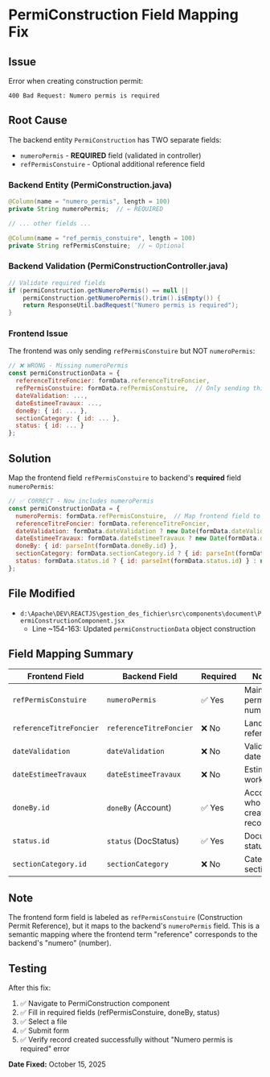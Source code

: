 # PermiConstruction Field Mapping Fix

## Issue
Error when creating construction permit:
```
400 Bad Request: Numero permis is required
```

## Root Cause

The backend entity `PermiConstruction` has TWO separate fields:
- `numeroPermis` - **REQUIRED** field (validated in controller)
- `refPermisConstuire` - Optional additional reference field

### Backend Entity (PermiConstruction.java)
```java
@Column(name = "numero_permis", length = 100)
private String numeroPermis;  // ← REQUIRED

// ... other fields ...

@Column(name = "ref_permis_constuire", length = 100)
private String refPermisConstuire;  // ← Optional
```

### Backend Validation (PermiConstructionController.java)
```java
// Validate required fields
if (permiConstruction.getNumeroPermis() == null || 
    permiConstruction.getNumeroPermis().trim().isEmpty()) {
    return ResponseUtil.badRequest("Numero permis is required");
}
```

### Frontend Issue
The frontend was only sending `refPermisConstuire` but NOT `numeroPermis`:

```javascript
// ❌ WRONG - Missing numeroPermis
const permiConstructionData = {
  referenceTitreFoncier: formData.referenceTitreFoncier,
  refPermisConstuire: formData.refPermisConstuire,  // Only sending this
  dateValidation: ...,
  dateEstimeeTravaux: ...,
  doneBy: { id: ... },
  sectionCategory: { id: ... },
  status: { id: ... }
};
```

## Solution

Map the frontend field `refPermisConstuire` to backend's **required** field `numeroPermis`:

```javascript
// ✅ CORRECT - Now includes numeroPermis
const permiConstructionData = {
  numeroPermis: formData.refPermisConstuire,  // Map frontend field to backend required field
  referenceTitreFoncier: formData.referenceTitreFoncier,
  dateValidation: formData.dateValidation ? new Date(formData.dateValidation).toISOString() : null,
  dateEstimeeTravaux: formData.dateEstimeeTravaux ? new Date(formData.dateEstimeeTravaux).toISOString() : null,
  doneBy: { id: parseInt(formData.doneBy.id) },
  sectionCategory: formData.sectionCategory.id ? { id: parseInt(formData.sectionCategory.id) } : null,
  status: formData.status.id ? { id: parseInt(formData.status.id) } : null
};
```

## File Modified
- `d:\Apache\DEV\REACTJS\gestion_des_fichier\src\components\document\PermiConstructionComponent.jsx`
  - Line ~154-163: Updated `permiConstructionData` object construction

## Field Mapping Summary

| Frontend Field | Backend Field | Required | Notes |
|---------------|---------------|----------|-------|
| `refPermisConstuire` | `numeroPermis` | ✅ Yes | Main permit number |
| `referenceTitreFoncier` | `referenceTitreFoncier` | ❌ No | Land title reference |
| `dateValidation` | `dateValidation` | ❌ No | Validation date |
| `dateEstimeeTravaux` | `dateEstimeeTravaux` | ❌ No | Estimated work date |
| `doneBy.id` | `doneBy` (Account) | ✅ Yes | Account who created record |
| `status.id` | `status` (DocStatus) | ✅ Yes | Document status |
| `sectionCategory.id` | `sectionCategory` | ❌ No | Category section |

## Note
The frontend form field is labeled as `refPermisConstuire` (Construction Permit Reference), but it maps to the backend's `numeroPermis` field. This is a semantic mapping where the frontend term "reference" corresponds to the backend's "numero" (number).

## Testing
After this fix:
1. ✅ Navigate to PermiConstruction component
2. ✅ Fill in required fields (refPermisConstuire, doneBy, status)
3. ✅ Select a file
4. ✅ Submit form
5. ✅ Verify record created successfully without "Numero permis is required" error

**Date Fixed:** October 15, 2025
